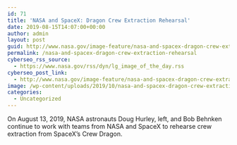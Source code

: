 ```yaml
---
id: 71
title: 'NASA and SpaceX: Dragon Crew Extraction Rehearsal'
date: 2019-08-15T14:07:00+00:00
author: admin
layout: post
guid: http://www.nasa.gov/image-feature/nasa-and-spacex-dragon-crew-extraction-rehearsal
permalink: /nasa-and-spacex-dragon-crew-extraction-rehearsal
cyberseo_rss_source:
  - https://www.nasa.gov/rss/dyn/lg_image_of_the_day.rss
cyberseo_post_link:
  - http://www.nasa.gov/image-feature/nasa-and-spacex-dragon-crew-extraction-rehearsal
image: /wp-content/uploads/2019/10/nasa-and-spacex-dragon-crew-extraction-rehearsal.jpg
categories:
  - Uncategorized
---
```

On August 13, 2019, NASA astronauts Doug Hurley, left, and Bob Behnken continue to work with teams from NASA and SpaceX to rehearse crew extraction from SpaceX’s Crew Dragon.